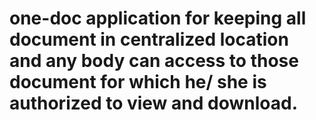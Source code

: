 # one-doc application for keeping all document in centralized location and any body can access to those document for which he/ she is authorized to view and download.
